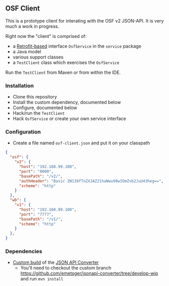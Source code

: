 ## OSF Client

This is a prototype client for interating with the OSF v2 JSON-API.  It is very much a work in progress.

Right now the "client" is comprised of:
* a [Retrofit-based](http://square.github.io/retrofit/) interface `OsfService` in the `service` package
* a Java model
* various support classes
* a `TestClient` class which exercises the `OsfService`

Run the `TestClient` from Maven or from within the IDE.

### Installation

* Clone this repository
* Install the custom dependency, documented below
* Configure, documented below
* Hack/run the `TestClient`
* Hack `OsfService` or create your own service interface

### Configuration

* Create a file named `osf-client.json` and put it on your classpath

```json
{
  "osf": {
    "v2": {
      "host": "192.168.99.100",
      "port": "8000",
      "basePath": "/v2/",
      "authHeader": "Basic ZW138fTnZXJAZ21haWwu98wIOmZvb2JuU43heg==",
      "scheme": "http"
    }
  },
  "wb": {
    "v1": {
      "host": "192.168.99.100",
      "port": "7777",
      "basePath": "/v1/",
      "scheme": "http"
    }
  },
}
```

### Dependencies

* [Custom build](https://github.com/emetsger/jsonapi-converter/tree/develop-wip) of the [JSON API Converter](https://github.com/jasminb/jsonapi-converter)
  * You'll need to checkout the custom branch https://github.com/emetsger/jsonapi-converter/tree/develop-wip and run `mvn install`
